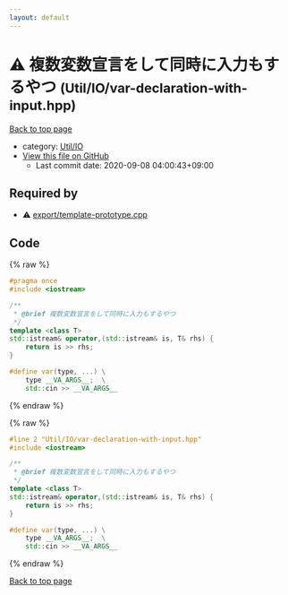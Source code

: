 ```yaml
---
layout: default
---
```


<!-- mathjax config similar to math.stackexchange -->
<script type="text/javascript" async
  src="https://cdnjs.cloudflare.com/ajax/libs/mathjax/2.7.5/MathJax.js?config=TeX-MML-AM_CHTML">
</script>
<script type="text/x-mathjax-config">
  MathJax.Hub.Config({
    TeX: { equationNumbers: { autoNumber: "AMS" }},
    tex2jax: {
      inlineMath: [ ['$','$'] ],
      processEscapes: true
    },
    "HTML-CSS": { matchFontHeight: false },
    displayAlign: "left",
    displayIndent: "2em"
  });
</script>

<script type="text/javascript" src="https://cdnjs.cloudflare.com/ajax/libs/jquery/3.4.1/jquery.min.js"></script>
<script src="https://cdn.jsdelivr.net/npm/jquery-balloon-js@1.1.2/jquery.balloon.min.js" integrity="sha256-ZEYs9VrgAeNuPvs15E39OsyOJaIkXEEt10fzxJ20+2I=" crossorigin="anonymous"></script>
<script type="text/javascript" src="../../../assets/js/copy-button.js"></script>
<link rel="stylesheet" href="../../../assets/css/copy-button.css" />


# :warning: 複数変数宣言をして同時に入力もするやつ <small>(Util/IO/var-declaration-with-input.hpp)</small>

<a href="../../../index.html">Back to top page</a>

* category: <a href="../../../index.html#9a8d3eea1c7cba0485906562328c7d47">Util/IO</a>
* <a href="{{ site.github.repository_url }}/blob/master/Util/IO/var-declaration-with-input.hpp">View this file on GitHub</a>
    - Last commit date: 2020-09-08 04:00:43+09:00




## Required by

* :warning: <a href="../../export/template-prototype.cpp.html">export/template-prototype.cpp</a>


## Code

<a id="unbundled"></a>
{% raw %}
```cpp
#pragma once
#include <iostream>

/**
 * @brief 複数変数宣言をして同時に入力もするやつ
 */
template <class T>
std::istream& operator,(std::istream& is, T& rhs) {
    return is >> rhs;
}

#define var(type, ...) \
    type __VA_ARGS__;  \
    std::cin >> __VA_ARGS__

```
{% endraw %}

<a id="bundled"></a>
{% raw %}
```cpp
#line 2 "Util/IO/var-declaration-with-input.hpp"
#include <iostream>

/**
 * @brief 複数変数宣言をして同時に入力もするやつ
 */
template <class T>
std::istream& operator,(std::istream& is, T& rhs) {
    return is >> rhs;
}

#define var(type, ...) \
    type __VA_ARGS__;  \
    std::cin >> __VA_ARGS__

```
{% endraw %}

<a href="../../../index.html">Back to top page</a>

